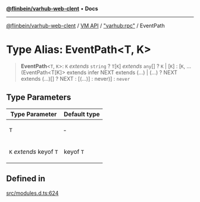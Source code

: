 [**@flinbein/varhub-web-clent**](../../../../README.md) • **Docs**

***

[@flinbein/varhub-web-clent](../../../../README.md) / [VM API](../../../README.md) / ["varhub:rpc"](../README.md) / EventPath

# Type Alias: EventPath\<T, K\>

> **EventPath**\<`T`, `K`\>: `K` *extends* `string` ? `T`\[`K`\] *extends* `any`[] ? `K` \| [`K`] : [`K`, ...(EventPath\<T\[K\]\> extends infer NEXT extends (...) \| (...) ? NEXT extends (...)\[\] ? NEXT : \[(...)\] : never)] : `never`

## Type Parameters

<table>
<thead>
<tr>
<th>Type Parameter</th>
<th>Default type</th>
</tr>
</thead>
<tbody>
<tr>
<td>

`T`

</td>
<td>

&hyphen;

</td>
</tr>
<tr>
<td>

`K` *extends* keyof `T`

</td>
<td>

keyof `T`

</td>
</tr>
</tbody>
</table>

## Defined in

[src/modules.d.ts:624](https://github.com/flinbein/varhub-web-client/blob/e65e01813e5de867041177e674157476c2502975/src/modules.d.ts#L624)
